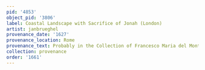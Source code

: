 ```yaml
---
pid: '4853'
object_pid: '3806'
label: Coastal Landscape with Sacrifice of Jonah (London)
artist: janbrueghel
provenance_date: '1627'
provenance_location: Rome
provenance_text: Probably in the Collection of Francesco Maria del Monte
collection: provenance
order: '1661'
---
```

